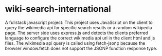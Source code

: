 # wiki-search-international
A fullstack javascript project: This project uses JavaScript on the client to query the wikimedia api for specific search results or a random wikipedia page. The server side uses express.js and detects the clients preferred language to configure the correct wikimedia api url in the client html and js files. The wikimedia api query is called using fetch-jsonp because the browser window.fetch does not support the JSONP function response type. 